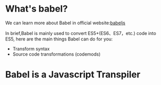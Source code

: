 # What's babel?

We can learn more about Babel in official website:[babeljs](https://babeljs.io/)

In brief,Babel is mainly used to convert ES5+(ES6、ES7，etc.) code into ES5, here are the main things Babel can do for you:

- Transform syntax
- Source code transformations (codemods)

# Babel is a Javascript Transpiler
